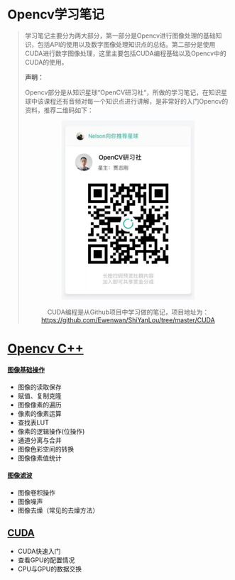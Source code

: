 # Opencv学习笔记

> 学习笔记主要分为两大部分，第一部分是Opencv进行图像处理的基础知识，包括API的使用以及数字图像处理知识点的总结。第二部分是使用CUDA进行数字图像处理，这里主要包括CUDA编程基础以及Opencv中的CUDA的使用。
>
> **声明：**
>
> Opencv部分是从知识星球“OpenCV研习社“，所做的学习笔记，在知识星球中该课程还有音频对每一个知识点进行讲解，是非常好的入门Opencv的资料，推荐二维码如下：
>
> <div align=center>
>     <img width="300" src="img/img.jpg">
>
> CUDA编程是从Github项目中学习做的笔记，项目地址为：https://github.com/Ewenwan/ShiYanLou/tree/master/CUDA

# [Opencv C++ ]()

#### [图像基础操作]([https://github.com/RuyiLuo/Opencv/blob/master/C%2B%2B/%E5%9B%BE%E5%83%8F%E5%9F%BA%E7%A1%80%E6%93%8D%E4%BD%9C.md](https://github.com/RuyiLuo/Opencv/blob/master/C%2B%2B/图像基础操作.md))

- 图像的读取保存
- 赋值、复制克隆
- 图像像素的遍历
- 像素的像素运算
- 查找表LUT
- 像素的逻辑操作(位操作)
- 通道分离与合并
- 图像色彩空间的转换
- 图像像素值统计

#### [图像滤波](https://github.com/RuyiLuo/Opencv/blob/master/C%2B%2B/图像滤波.md)

- 图像卷积操作
- 图像噪声
- 图像去燥（常见的去燥方法）

## [CUDA](https://github.com/RuyiLuo/Opencv/blob/master/CUDA/CUDA.md)

- CUDA快速入门
- 查看GPU的配置情况
- CPU与GPU的数据交换